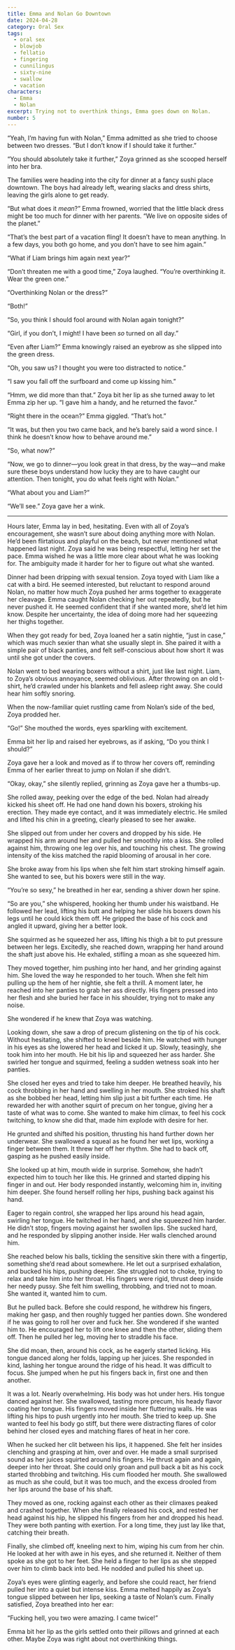 ```yaml
---
title: Emma and Nolan Go Downtown
date: 2024-04-28
category: Oral Sex
tags:
  - oral sex
  - blowjob
  - fellatio
  - fingering
  - cunnilingus
  - sixty-nine
  - swallow
  - vacation
characters:
  - Emma
  - Nolan
excerpt: Trying not to overthink things, Emma goes down on Nolan.
number: 5
---
```


“Yeah, I’m having fun with Nolan,” Emma admitted as she tried to choose between two dresses. “But I don’t know if I should take it further.”

“You should absolutely take it further,” Zoya grinned as she scooped herself into her bra.

The families were heading into the city for dinner at a fancy sushi place downtown. The boys had already left, wearing slacks and dress shirts, leaving the girls alone to get ready.

“But what does it _mean_?” Emma frowned, worried that the little black dress might be too much for dinner with her parents. “We live on opposite sides of the planet.”

“That’s the best part of a vacation fling! It doesn’t have to mean anything. In a few days, you both go home, and you don’t have to see him again.”

“What if Liam brings him again next year?”

“Don’t threaten me with a good time,” Zoya laughed. “You’re overthinking it. Wear the green one.”

“Overthinking Nolan or the dress?”

“Both!”

“So, you think I should fool around with Nolan again tonight?”

“Girl, if you don’t, I might! I have been _so_ turned on all day.”

“Even after Liam?” Emma knowingly raised an eyebrow as she slipped into the green dress.

“Oh, you saw us? I thought you were too distracted to notice.”

“I saw you fall off the surfboard and come up kissing him.”

“Hmm, we did more than that.” Zoya bit her lip as she turned away to let Emma zip her up. “I gave him a handy, and he returned the favor.”

“Right there in the ocean?” Emma giggled. “That’s hot.”

“It was, but then you two came back, and he’s barely said a word since. I think he doesn’t know how to behave around me.”

“So, what now?”

“Now, we go to dinner—you look great in that dress, by the way—and make sure these boys understand how lucky they are to have caught our attention. Then tonight, you do what feels right with Nolan.”

“What about you and Liam?”

“We’ll see.” Zoya gave her a wink.

---

Hours later, Emma lay in bed, hesitating. Even with all of Zoya’s encouragement, she wasn’t sure about doing anything more with Nolan. He’d been flirtatious and playful on the beach, but never mentioned what happened last night. Zoya said he was being respectful, letting her set the pace. Emma wished he was a little more clear about what he was looking for. The ambiguity made it harder for her to figure out what she wanted.

Dinner had been dripping with sexual tension. Zoya toyed with Liam like a cat with a bird. He seemed interested, but reluctant to respond around Nolan, no matter how much Zoya pushed her arms together to exaggerate her cleavage. Emma caught Nolan checking her out repeatedly, but he never pushed it. He seemed confident that if she wanted more, she’d let him know. Despite her uncertainty, the idea of doing more had her squeezing her thighs together.

When they got ready for bed, Zoya loaned her a satin nightie, “just in case,” which was much sexier than what she usually slept in. She paired it with a simple pair of black panties, and felt self-conscious about how short it was until she got under the covers.

Nolan went to bed wearing boxers without a shirt, just like last night. Liam, to Zoya’s obvious annoyance, seemed oblivious. After throwing on an old t-shirt, he’d crawled under his blankets and fell asleep right away. She could hear him softly snoring.

When the now-familiar quiet rustling came from Nolan’s side of the bed, Zoya prodded her.

“Go!” She mouthed the words, eyes sparkling with excitement.

Emma bit her lip and raised her eyebrows, as if asking, “Do you think I should?”

Zoya gave her a look and moved as if to throw her covers off, reminding Emma of her earlier threat to jump on Nolan if she didn’t.

“Okay, okay,” she silently replied, grinning as Zoya gave her a thumbs-up.

She rolled away, peeking over the edge of the bed. Nolan had already kicked his sheet off. He had one hand down his boxers, stroking his erection. They made eye contact, and it was immediately electric. He smiled and lifted his chin in a greeting, clearly pleased to see her awake.

She slipped out from under her covers and dropped by his side. He wrapped his arm around her and pulled her smoothly into a kiss. She rolled against him, throwing one leg over his, and touching his chest. The growing intensity of the kiss matched the rapid blooming of arousal in her core.

She broke away from his lips when she felt him start stroking himself again. She wanted to see, but his boxers were still in the way.

“You’re so sexy,” he breathed in her ear, sending a shiver down her spine.

“So are you,” she whispered, hooking her thumb under his waistband. He followed her lead, lifting his butt and helping her slide his boxers down his legs until he could kick them off. He gripped the base of his cock and angled it upward, giving her a better look.

She squirmed as he squeezed her ass, lifting his thigh a bit to put pressure between her legs. Excitedly, she reached down, wrapping her hand around the shaft just above his. He exhaled, stifling a moan as she squeezed him.

They moved together, him pushing into her hand, and her grinding against him. She loved the way he responded to her touch. When she felt him pulling up the hem of her nightie, she felt a thrill. A moment later, he reached into her panties to grab her ass directly. His fingers pressed into her flesh and she buried her face in his shoulder, trying not to make any noise.

She wondered if he knew that Zoya was watching.

Looking down, she saw a drop of precum glistening on the tip of his cock. Without hesitating, she shifted to kneel beside him. He watched with hunger in his eyes as she lowered her head and licked it up. Slowly, teasingly, she took him into her mouth. He bit his lip and squeezed her ass harder. She swirled her tongue and squirmed, feeling a sudden wetness soak into her panties.

She closed her eyes and tried to take him deeper. He breathed heavily, his cock throbbing in her hand and swelling in her mouth. She stroked his shaft as she bobbed her head, letting him slip just a bit further each time. He rewarded her with another squirt of precum on her tongue, giving her a taste of what was to come. She wanted to make him climax, to feel his cock twitching, to know she did that, made him explode with desire for her.

He grunted and shifted his position, thrusting his hand further down her underwear. She swallowed a squeal as he found her wet lips, working a finger between them. It threw her off her rhythm. She had to back off, gasping as he pushed easily inside.

She looked up at him, mouth wide in surprise. Somehow, she hadn’t expected him to touch her like this. He grinned and started dipping his finger in and out. Her body responded instantly, welcoming him in, inviting him deeper. She found herself rolling her hips, pushing back against his hand.

Eager to regain control, she wrapped her lips around his head again, swirling her tongue. He twitched in her hand, and she squeezed him harder. He didn’t stop, fingers moving against her swollen lips. She sucked hard, and he responded by slipping another inside. Her walls clenched around him.

She reached below his balls, tickling the sensitive skin there with a fingertip, something she’d read about somewhere. He let out a surprised exhalation, and bucked his hips, pushing deeper. She struggled not to choke, trying to relax and take him into her throat. His fingers were rigid, thrust deep inside her needy pussy. She felt him swelling, throbbing, and tried not to moan. She wanted it, wanted him to cum.

But he pulled back. Before she could respond, he withdrew his fingers, making her gasp, and then roughly tugged her panties down. She wondered if he was going to roll her over and fuck her. She wondered if she wanted him to. He encouraged her to lift one knee and then the other, sliding them off. Then he pulled her leg, moving her to straddle his face.

She did moan, then, around his cock, as he eagerly started licking. His tongue danced along her folds, lapping up her juices. She responded in kind, lashing her tongue around the ridge of his head. It was difficult to focus. She jumped when he put his fingers back in, first one and then another.

It was a lot. Nearly overwhelming. His body was hot under hers. His tongue danced against her. She swallowed, tasting more precum, his heady flavor coating her tongue. His fingers moved inside her fluttering walls. He was lifting his hips to push urgently into her mouth. She tried to keep up. She wanted to feel his body go stiff, but there were distracting flares of color behind her closed eyes and matching flares of heat in her core.

When he sucked her clit between his lips, it happened. She felt her insides clenching and grasping at him, over and over. He made a small surprised sound as her juices squirted around his fingers. He thrust again and again, deeper into her throat. She could only groan and pull back a bit as his cock started throbbing and twitching. His cum flooded her mouth. She swallowed as much as she could, but it was too much, and the excess drooled from her lips around the base of his shaft.

They moved as one, rocking against each other as their climaxes peaked and crashed together. When she finally released his cock, and rested her head against his hip, he slipped his fingers from her and dropped his head. They were both panting with exertion. For a long time, they just lay like that, catching their breath.

Finally, she climbed off, kneeling next to him, wiping his cum from her chin. He looked at her with awe in his eyes, and she returned it. Neither of them spoke as she got to her feet. She held a finger to her lips as she stepped over him to climb back into bed. He nodded and pulled his sheet up.

Zoya’s eyes were glinting eagerly, and before she could react, her friend pulled her into a quiet but intense kiss. Emma melted happily as Zoya’s tongue slipped between her lips, seeking a taste of Nolan’s cum. Finally satisfied, Zoya breathed into her ear:

“Fucking hell, you two were amazing. I came twice!”

Emma bit her lip as the girls settled onto their pillows and grinned at each other. Maybe Zoya was right about not overthinking things.
